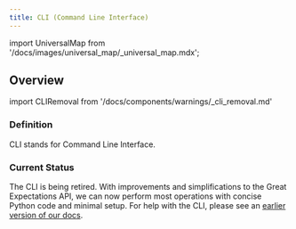 ```yaml
---
title: CLI (Command Line Interface)
---
```

import UniversalMap from '/docs/images/universal_map/_universal_map.mdx';

<UniversalMap setup='active' connect='active' create='active' validate='active'/> 

## Overview

import CLIRemoval from '/docs/components/warnings/_cli_removal.md'

<CLIRemoval />

### Definition

CLI stands for Command Line Interface.

### Current Status

The CLI is being retired. With improvements and simplifications to the Great Expectations API, we can now perform most operations with concise Python code and minimal setup. For help with the CLI, please see an [earlier version of our docs](/docs/0.15.50/terms/cli).